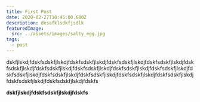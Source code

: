 ```yaml
---
title: First Post
date: 2020-02-27T10:45:00.680Z
description: desafklsdkfjsdlk
featuredImage:
  src: ../assets/images/salty_egg.jpg
tags:
  - post
---
```

dskfjlskdjfdskfsdskfjlskdjfdskfsdskfjlskdjfdskfsdskfjlskdjfdskfsdskfjlskdjfdskfsdskfjlskdjfdskfsdskfjlskdjfdskfsdskfjlskdjfdskfsdskfjlskdjfdskfsdskfjlskdjfdskfsdskfjlskdjfdskfsdskfjlskdjfdskfsdskfjlskdjfdskfsdskfjlskdjfdskfsdskfjlskdjfdskfsdskfjlskdjfdskfsdskfjlskdjfdskfs



**dskfjlskdjfdskfsdskfjlskdjfdskfs**

<Image fileName="quicktime-recording-settings" />
